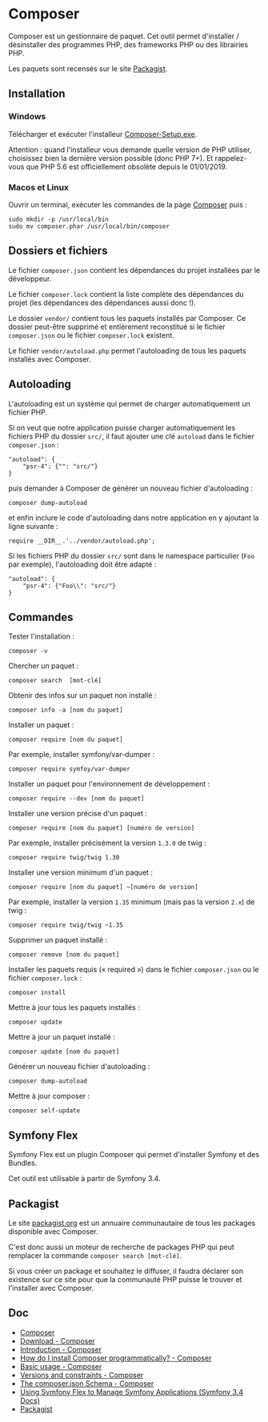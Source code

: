 # Composer

Composer est un gestionnaire de paquet. Cet outil permet d'installer / désinstaller des programmes PHP, des frameworks PHP ou des librairies PHP.

Les paquets sont recensés sur le site [Packagist](https://packagist.org/).

## Installation

### Windows

Télécharger et exécuter l'installeur [Composer-Setup.exe](https://getcomposer.org/Composer-Setup.exe).

Attention : quand l'installeur vous demande quelle version de PHP utiliser, choisissez bien la dernière version possible (donc PHP 7+).
Et rappelez-vous que PHP 5.6 est officiellement obsolète depuis le 01/01/2019.

### Macos et Linux

Ouvrir un terminal, exécuter les commandes de la page [Composer](https://getcomposer.org/download/) puis :

    sudo mkdir -p /usr/local/bin
    sudo mv composer.phar /usr/local/bin/composer

## Dossiers et fichiers

Le fichier `composer.json` contient les dépendances du projet installées par le développeur.

Le fichier `composer.lock` contient la liste complète des dépendances du projet (les dépendances des dépendances aussi donc !).

Le dossier `vendor/` contient tous les paquets installés par Composer. Ce dossier peut-être supprimé et entièrement reconstitué si le fichier `composer.json` ou  le fichier `composer.lock` existent.

Le fichier `vendor/autoload.php` permet l'autoloading de tous les paquets installés avec Composer.

## Autoloading

L'autoloading est un système qui permet de charger automatiquement un fichier PHP.

Si on veut que notre application puisse charger automatiquement les fichiers PHP du dossier `src/`, il faut ajouter une clé `autoload` dans le fichier `composer.json` :

    "autoload": {
        "psr-4": {"": "src/"}
    }

puis demander à Composer de générer un nouveau fichier d'autoloading :

    composer dump-autoload

et enfin inclure le code d'autoloading dans notre application en y ajoutant la ligne suivante :

    require __DIR__.'../vendor/autoload.php';

Si les fichiers PHP du dossier `src/` sont dans le namespace particulier (`Foo` par exemple), l'autoloading doit être adapté :

    "autoload": {
        "psr-4": {"Foo\\": "src/"}
    }

## Commandes

Tester l'installation :

    composer -v

Chercher un paquet :

    composer search  [mot-clé]

Obtenir des infos sur un paquet non installé :

    composer info -a [nom du paquet]

Installer un paquet :

    composer require [nom du paquet]

Par exemple, installer symfony/var-dumper :

    composer require symfoy/var-dumper

Installer un paquet pour l'environnement de développement :

    composer require --dev [nom du paquet]

Installer une version précise d'un paquet :

    composer require [nom du paquet] [numéro de version]

Par exemple, installer précisément la version `1.3.0` de twig :

    composer require twig/twig 1.30

Installer une version minimum d'un paquet :

    composer require [nom du paquet] ~[numéro de version]

Par exemple, installer la version `1.35` minimum (mais pas la version `2.x`) de twig :

    composer require twig/twig ~1.35

Supprimer un paquet installé :

    composer remove [nom du paquet]

Installer les paquets requis (« required ») dans le fichier `composer.json` ou  le fichier `composer.lock` :

    composer install

Mettre à jour tous les paquets installés :

    composer update

Mettre à jour un paquet installé :

    composer update [nom du paquet]

Générer un nouveau fichier d'autoloading :

    composer dump-autoload

Mettre à jour composer :

    composer self-update

## Symfony Flex

Symfony Flex est un plugin Composer qui permet d'installer Symfony et des Bundles.

Cet outil est utilisable à partir de Symfony 3.4.

## Packagist

Le site [packagist.org](https://packagist.org/) est un annuaire communautaire de tous les packages disponible avec Composer.

C'est donc aussi un moteur de recherche de packages PHP qui peut remplacer la commande `composer search [mot-clé]`.

Si vous créer un package et souhaitez le diffuser, il faudra déclarer son existence sur ce site pour que la communauté PHP puisse le trouver et l'installer avec Composer.

## Doc

- [Composer](https://getcomposer.org/)
- [Download - Composer](https://getcomposer.org/download/)
- [Introduction - Composer](https://getcomposer.org/doc/00-intro.md#globally)
- [How do I install Composer programmatically? - Composer](https://getcomposer.org/doc/faqs/how-to-install-composer-programmatically.md)
- [Basic usage - Composer](https://getcomposer.org/doc/01-basic-usage.md#autoloading)
- [Versions and constraints - Composer](https://getcomposer.org/doc/articles/versions.md)
- [The composer.json Schema - Composer](https://getcomposer.org/doc/04-schema.md#psr-4)
- [Using Symfony Flex to Manage Symfony Applications (Symfony 3.4 Docs)](https://symfony.com/doc/3.4/setup/flex.html)
- [Packagist](https://packagist.org/)

